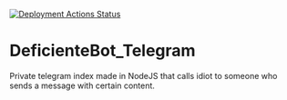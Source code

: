 [![Deployment Actions Status](https://github.com/adrianvillanueva997/DeficienteBot_Telegram/workflows/Deployment/badge.svg)](https://github.com/adrianvillanueva997/DeficienteBot_Telegram/actions)
# DeficienteBot_Telegram
Private telegram index made in NodeJS that calls idiot to someone who sends a message with certain content.
